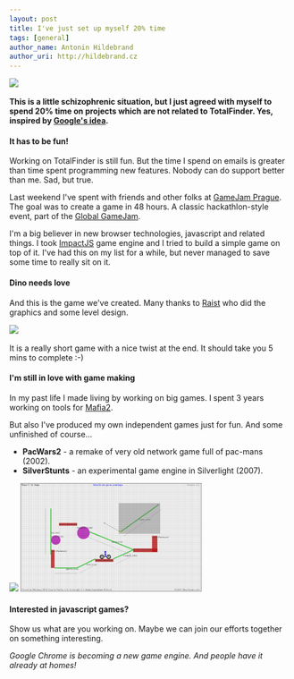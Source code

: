 ```yaml
---
layout: post
title: I've just set up myself 20% time
tags: [general]
author_name: Antonin Hildebrand
author_uri: http://hildebrand.cz
---
```


<img src="{{site.url}}/shared/img/icons/binaryage-badge-64.png" class="intro-icon"/>

**This is a little schizophrenic situation, but I just agreed with myself to spend 20% time on projects which are not related to TotalFinder. Yes, inspired by [Google's idea](http://lifehacker.com/5497057/set-up-your-own-google+style-20+percent-time-to-try-new-projects).**

#### It has to be fun!

Working on TotalFinder is still fun. But the time I spend on emails is greater than time spent programming new features. Nobody can do support better than me. Sad, but true.

Last weekend I've spent with friends and other folks at [GameJam Prague](http://gamejamprague.org). The goal was to create a game in 48 hours. A classic hackathlon-style event, part of the [Global GameJam](http://globalgamejam.org).

I'm a big believer in new browser technologies, javascript and related things. I took [ImpactJS](http://impactjs.com) game engine and I tried to build a simple game on top of it. I've had this on my list for a while, but never managed to save some time to really sit on it.

#### Dino needs love

And this is the game we've created. Many thanks to [Raist](http://raist.cz) who did the graphics and some level design.

<a href="http://dino.binaryage.com"><img src="http://dino.binaryage.com/media/splash1.gif"></a>

It is a really short game with a nice twist at the end. It should take you 5 mins to complete :-)

#### I'm still in love with game making

In my past life I made living by working on big games. I spent 3 years working on tools for [Mafia2](http://www.mafia2game.com).

But also I've produced my own independent games just for fun. And some unfinished of course...

* **PacWars2** - a remake of very old network game full of pac-mans (2002).
* **SilverStunts** - an experimental game engine in Silverlight (2007).

<a href="http://pw2.hildebrand.cz"><img src="http://pw2.hildebrand.cz/shots100/shot12.gif" width="260"></a>
<a href="http://www.codeproject.com/KB/silverlight/sstunts.aspx"><img src="/images/silverstunts-editor.png" width="324"></a>

#### Interested in javascript games?

Show us what are you working on. Maybe we can join our efforts together on something interesting.

*Google Chrome is becoming a new game engine. And people have it already at homes!*